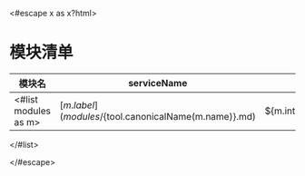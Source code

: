 <#escape x as x?html> 
# 模块清单

| 模块名 | serviceName | packageName | description |
| ------ |------------ | -------- | ---- |
<#list modules as m>| [${m.label}](modules/${tool.canonicalName(m.name)}.md) | ${m.interfaceClass.simpleName} | ${m.interfaceClass.package.name} | ${m.description!"　"} |
</#list>
 
</#escape>